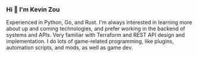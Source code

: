 ### Hi 👋 I'm Kevin Zou

Experienced in Python, Go, and Rust. I'm always interested in learning more about up and coming technologies, and prefer working in the backend of systems and APIs. Very familiar with Terraform and REST API design and implementation. I do lots of game-related programming, like plugins, automation scripts, and mods, as well as game dev.
